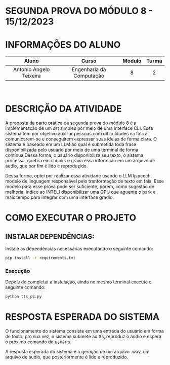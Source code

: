 # SEGUNDA PROVA DO MÓDULO 8 - 15/12/2023

# INFORMAÇÕES DO ALUNO  
Aluno | Curso | Módulo | Turma
:---: | :---: | :---: | :---:
Antonio Angelo Teixeira | Engenharia da Computação | 8 | 2

<br>

# DESCRIÇÃO DA ATIVIDADE


A proposta da parte prática da segunda prova do módulo 8 é a implementação de um sst simples por meio de uma interface CLI. Esse sistema tem por objetivo auxiliar pessoas com dificuldades na fala a comunicarem-se e conseguirem expressar suas ideias de forma clara. O sistema é baseado em um LLM ao qual é submetida toda frase disponibilizada pelo usuário por meio de uma terminal de forma contínua.Dessa forma, o usuário disponibiliza seu texto, o sistema processa, quebra em chunks e grava essa informção em um arquivo de áudio, que por fim é lido e reproduzido.

Dessa forma, optei por realizar essa atividade usando o LLM ljspeech, modelo de linguagem responsável pelo tranformação de texto em fala. Esse modelo para esse prova pode ser suficiente, porém, como sugestão de melhoria, indico ao INTELI disponibilizar uma GPU que aguente o bark e mais tempo para integrar com uma interface gradio.

# COMO EXECUTAR O PROJETO

## INSTALAR DEPENDÊNCIAS:

Instale as dependências necessárias executando o seguinte comando:

```bash
pip install -r requirements.txt
```

### Execução
Depois de completar a instalação, ainda no mesmo terminal execute o seguinte comando:

```bash
python tts_p2.py
```

# RESPOSTA ESPERADA DO SISTEMA

O funcionamento do sistema consiste em uma entrada do usuário em forma de texto, pro sua vez, o sistema submete ao tts, reproduz o áudio e espera o próximo comando do usuário.

A resposta esperada do sistema é a geração de um arquivo .wav, um arquivo de áudio, que posteriormente é lido e reproduzido. 

